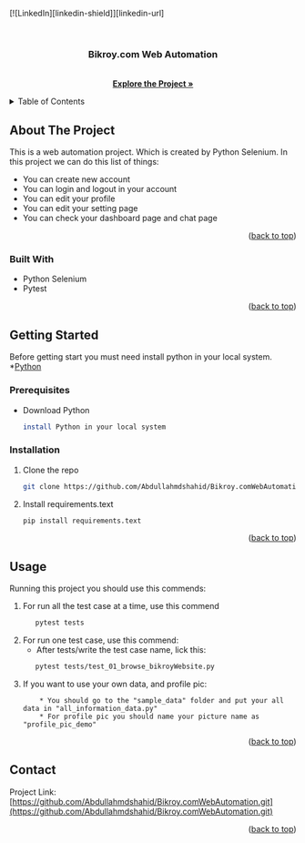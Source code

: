 <div id="top"></div>

[![LinkedIn][linkedin-shield]][linkedin-url]



<!-- PROJECT LOGO -->
<br />
<div align="center">

  <h3 align="center">Bikroy.com Web Automation</h3>

  <p align="center">
    <br />
    <a href="https://github.com/Abdullahmdshahid/Bikroy.comWebAutomation"><strong>Explore the Project »</strong></a>
  </p>
</div>



<!-- TABLE OF CONTENTS -->
<details>
  <summary>Table of Contents</summary>
  <ol>
    <li>
      <a href="#about-the-project">About The Project</a>
      <ul>
        <li><a href="#built-with">Built With</a></li>
      </ul>
    </li>
    <li>
      <a href="#getting-started">Getting Started</a>
      <ul>
        <li><a href="#prerequisites">Prerequisites</a></li>
        <li><a href="#installation">Installation</a></li>
      </ul>
    </li>
    <li><a href="#usage">Usage</a></li>
    <li><a href="#contact">Contact</a></li>
  </ol>
</details>



<!-- ABOUT THE PROJECT -->
## About The Project

This is a web automation project. Which is created by Python Selenium. In this project we can do this list of things:
* You can create new account
* You can login and logout in your account
* You can edit your profile
* You can edit your setting page
* You can check your dashboard page and chat page

<p align="right">(<a href="#top">back to top</a>)</p>



### Built With

* Python Selenium
* Pytest

<p align="right">(<a href="#top">back to top</a>)</p>



<!-- GETTING STARTED -->
## Getting Started

Before getting start you must need install python in your local system.
*[Python](https://www.python.org/downloads/)

### Prerequisites

* Download Python
  ```sh
  install Python in your local system
  ```

### Installation

1. Clone the repo
   ```sh
   git clone https://github.com/Abdullahmdshahid/Bikroy.comWebAutomation.git
   ```
2. Install requirements.text
   ```sh
   pip install requirements.text
   ```

<p align="right">(<a href="#top">back to top</a>)</p>



<!-- USAGE EXAMPLES -->
## Usage

Running this project you should use this commends:

1. For run all the test case at a time, use this commend
    ```sh
       pytest tests
    ```
2. For run one test case, use this commend:
   * After tests/write the test case name, lick this:
    ```sh
       pytest tests/test_01_browse_bikroyWebsite.py
    ```
3. If you want to use your own data, and profile pic:
   ```
       * You should go to the "sample_data" folder and put your all data in "all_information_data.py"
       * For profile pic you should name your picture name as "profile_pic_demo"
   ```
   

<p align="right">(<a href="#top">back to top</a>)</p>


<!-- CONTACT -->
## Contact

Project Link: [https://github.com/Abdullahmdshahid/Bikroy.comWebAutomation.git](https://github.com/Abdullahmdshahid/Bikroy.comWebAutomation.git)

<p align="right">(<a href="#top">back to top</a>)</p>





